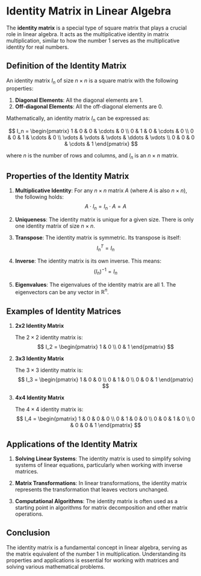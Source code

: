 # Identity Matrix in Linear Algebra

The **identity matrix** is a special type of square matrix that plays a crucial role in linear algebra. It acts as the multiplicative identity in matrix multiplication, similar to how the number 1 serves as the multiplicative identity for real numbers.

## Definition of the Identity Matrix

An identity matrix $I_n$ of size $n \times n$ is a square matrix with the following properties:

1. **Diagonal Elements**: All the diagonal elements are 1.
2. **Off-diagonal Elements**: All the off-diagonal elements are 0.

Mathematically, an identity matrix $I_n$ can be expressed as:

$$
I_n = \begin{pmatrix}
1 & 0 & 0 & \cdots & 0 \\
0 & 1 & 0 & \cdots & 0 \\
0 & 0 & 1 & \cdots & 0 \\
\vdots & \vdots & \vdots & \ddots & \vdots \\
0 & 0 & 0 & \cdots & 1
\end{pmatrix}
$$

where $n$ is the number of rows and columns, and $I_n$ is an $n \times n$ matrix.

## Properties of the Identity Matrix

1. **Multiplicative Identity**: For any $n \times n$ matrix $A$ (where $A$ is also $n \times n$), the following holds:
   $$
   A \cdot I_n = I_n \cdot A = A
   $$

2. **Uniqueness**: The identity matrix is unique for a given size. There is only one identity matrix of size $n \times n$.

3. **Transpose**: The identity matrix is symmetric. Its transpose is itself:
   $$
   I_n^T = I_n
   $$

4. **Inverse**: The identity matrix is its own inverse. This means:
   $$
   (I_n)^{-1} = I_n
   $$

5. **Eigenvalues**: The eigenvalues of the identity matrix are all 1. The eigenvectors can be any vector in $\mathbb{R}^n$.

## Examples of Identity Matrices

1. **2x2 Identity Matrix**

   The $2 \times 2$ identity matrix is:
   $$
   I_2 = \begin{pmatrix}
   1 & 0 \\
   0 & 1
   \end{pmatrix}
   $$

2. **3x3 Identity Matrix**

   The $3 \times 3$ identity matrix is:
   $$
   I_3 = \begin{pmatrix}
   1 & 0 & 0 \\
   0 & 1 & 0 \\
   0 & 0 & 1
   \end{pmatrix}
   $$

3. **4x4 Identity Matrix**

   The $4 \times 4$ identity matrix is:
   $$
   I_4 = \begin{pmatrix}
   1 & 0 & 0 & 0 \\
   0 & 1 & 0 & 0 \\
   0 & 0 & 1 & 0 \\
   0 & 0 & 0 & 1
   \end{pmatrix}
   $$

## Applications of the Identity Matrix

1. **Solving Linear Systems**: The identity matrix is used to simplify solving systems of linear equations, particularly when working with inverse matrices.

2. **Matrix Transformations**: In linear transformations, the identity matrix represents the transformation that leaves vectors unchanged.

3. **Computational Algorithms**: The identity matrix is often used as a starting point in algorithms for matrix decomposition and other matrix operations.

## Conclusion

The identity matrix is a fundamental concept in linear algebra, serving as the matrix equivalent of the number 1 in multiplication. Understanding its properties and applications is essential for working with matrices and solving various mathematical problems.